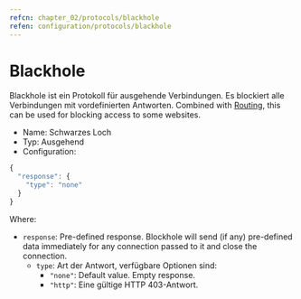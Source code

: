 ```yaml
---
refcn: chapter_02/protocols/blackhole
refen: configuration/protocols/blackhole
---
```

# Blackhole

Blackhole ist ein Protokoll für ausgehende Verbindungen. Es blockiert alle Verbindungen mit vordefinierten Antworten. Combined with [Routing](../routing.md), this can be used for blocking access to some websites.

* Name: Schwarzes Loch
* Typ: Ausgehend
* Configuration:

```javascript
{
  "response": {
    "type": "none"
  }
}
```

Where:

* `response`: Pre-defined response. Blockhole will send (if any) pre-defined data immediately for any connection passed to it and close the connection. 
  * `type`: Art der Antwort, verfügbare Optionen sind: 
    * `"none"`: Default value. Empty response.
    * `"http"`: Eine gültige HTTP 403-Antwort.